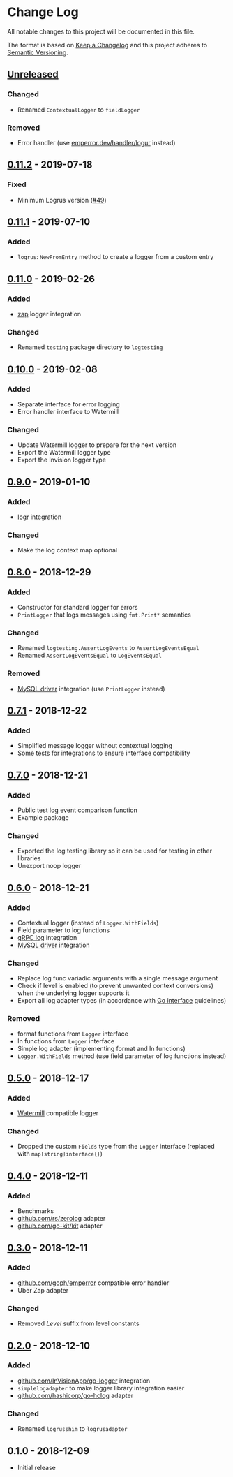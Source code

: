 # Change Log


All notable changes to this project will be documented in this file.

The format is based on [Keep a Changelog](http://keepachangelog.com/en/1.0.0/)
and this project adheres to [Semantic Versioning](http://semver.org/spec/v2.0.0.html).


## [Unreleased]

### Changed

- Renamed `ContextualLogger` to `fieldLogger`

### Removed

- Error handler (use [emperror.dev/handler/logur](https://emperror.dev/handler/logur) instead)


## [0.11.2] - 2019-07-18

### Fixed

- Minimum Logrus version ([#49](https://github.com/goph/logur/pull/49))


## [0.11.1] - 2019-07-10

### Added

- `logrus`: `NewFromEntry` method to create a logger from a custom entry


## [0.11.0] - 2019-02-26

### Added

- [zap](https://github.com/uber-go/zap) logger integration

### Changed

- Renamed `testing` package directory to `logtesting`


## [0.10.0] - 2019-02-08

### Added

- Separate interface for error logging
- Error handler interface to Watermill

### Changed

- Update Watermill logger to prepare for the next version
- Export the Watermill logger type
- Export the Invision logger type


## [0.9.0] - 2019-01-10

### Added

- [logr](https://github.com/go-logr/logr) integration

### Changed

- Make the log context map optional


## [0.8.0] - 2018-12-29

### Added

- Constructor for standard logger for errors
- `PrintLogger` that logs messages using `fmt.Print*` semantics

### Changed

- Renamed `logtesting.AssertLogEvents` to `AssertLogEventsEqual`
- Renamed `AssertLogEventsEqual` to `LogEventsEqual`

### Removed

- [MySQL driver](https://github.com/go-sql-driver/mysql) integration (use `PrintLogger` instead)


## [0.7.1] - 2018-12-22

### Added

- Simplified message logger without contextual logging
- Some tests for integrations to ensure interface compatibility


## [0.7.0] - 2018-12-21

### Added

- Public test log event comparison function
- Example package

### Changed

- Exported the log testing library so it can be used for testing in other libraries
- Unexport noop logger


## [0.6.0] - 2018-12-21

### Added

- Contextual logger (instead of `Logger.WithFields`)
- Field parameter to log functions
- [gRPC log](https://godoc.org/google.golang.org/grpc/grpclog) integration
- [MySQL driver](https://github.com/go-sql-driver/mysql) integration

### Changed

- Replace log func variadic arguments with a single message argument
- Check if level is enabled (to prevent unwanted context conversions) when the underlying logger supports it
- Export all log adapter types (in accordance with [Go interface](https://github.com/golang/go/wiki/CodeReviewComments#interfaces) guidelines)

### Removed

- format functions from `Logger` interface
- ln functions from `Logger` interface
- Simple log adapter (implementing format and ln functions)
- `Logger.WithFields` method (use field parameter of log functions instead)


## [0.5.0] - 2018-12-17

### Added

- [Watermill](https://watermill.io) compatible logger

### Changed

- Dropped the custom `Fields` type from the `Logger` interface (replaced with `map[string]interface{}`)


## [0.4.0] - 2018-12-11

### Added

- Benchmarks
- [github.com/rs/zerolog](https://github.com/rs/zerolog) adapter
- [github.com/go-kit/kit](https://github.com/go-kit/kit) adapter


## [0.3.0] - 2018-12-11

### Added

- [github.com/goph/emperror](https://github.com/goph/emperror) compatible error handler
- Uber Zap adapter

### Changed

- Removed *Level* suffix from level constants


## [0.2.0] - 2018-12-10

### Added

- [github.com/InVisionApp/go-logger](https://github.com/InVisionApp/go-logger) integration
- `simplelogadapter` to make logger library integration easier
- [github.com/hashicorp/go-hclog](https://github.com/hashicorp/go-hclog) adapter

### Changed

- Renamed `logrusshim` to `logrusadapter`

## 0.1.0 - 2018-12-09

- Initial release


[Unreleased]: https://github.com/goph/logur/compare/v0.11.2...HEAD
[0.11.2]: https://github.com/goph/logur/compare/v0.11.1...v0.11.2
[0.11.1]: https://github.com/goph/logur/compare/v0.11.0...v0.11.1
[0.11.0]: https://github.com/goph/logur/compare/v0.10.0...v0.11.0
[0.10.0]: https://github.com/goph/logur/compare/v0.9.0...v0.10.0
[0.9.0]: https://github.com/goph/logur/compare/v0.8.0...v0.9.0
[0.8.0]: https://github.com/goph/logur/compare/v0.7.1...v0.8.0
[0.7.1]: https://github.com/goph/logur/compare/v0.7.0...v0.7.1
[0.7.0]: https://github.com/goph/logur/compare/v0.6.0...v0.7.0
[0.6.0]: https://github.com/goph/logur/compare/v0.5.0...v0.6.0
[0.5.0]: https://github.com/goph/logur/compare/v0.4.0...v0.5.0
[0.4.0]: https://github.com/goph/logur/compare/v0.3.0...v0.4.0
[0.3.0]: https://github.com/goph/logur/compare/v0.2.0...v0.3.0
[0.2.0]: https://github.com/goph/logur/compare/0.1.0...v0.2.0
